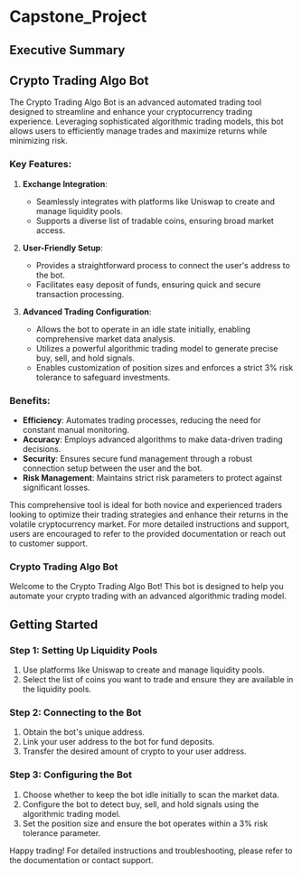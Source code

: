 # Capstone_Project
## Executive Summary 

## Crypto Trading Algo Bot

The Crypto Trading Algo Bot is an advanced automated trading tool designed to streamline and enhance your cryptocurrency trading experience. Leveraging sophisticated algorithmic trading models, this bot allows users to efficiently manage trades and maximize returns while minimizing risk.

### Key Features:

1. **Exchange Integration**:
   - Seamlessly integrates with platforms like Uniswap to create and manage liquidity pools.
   - Supports a diverse list of tradable coins, ensuring broad market access.

2. **User-Friendly Setup**:
   - Provides a straightforward process to connect the user's address to the bot.
   - Facilitates easy deposit of funds, ensuring quick and secure transaction processing.

3. **Advanced Trading Configuration**:
   - Allows the bot to operate in an idle state initially, enabling comprehensive market data analysis.
   - Utilizes a powerful algorithmic trading model to generate precise buy, sell, and hold signals.
   - Enables customization of position sizes and enforces a strict 3% risk tolerance to safeguard investments.

### Benefits:

- **Efficiency**: Automates trading processes, reducing the need for constant manual monitoring.
- **Accuracy**: Employs advanced algorithms to make data-driven trading decisions.
- **Security**: Ensures secure fund management through a robust connection setup between the user and the bot.
- **Risk Management**: Maintains strict risk parameters to protect against significant losses.

This comprehensive tool is ideal for both novice and experienced traders looking to optimize their trading strategies and enhance their returns in the volatile cryptocurrency market. For more detailed instructions and support, users are encouraged to refer to the provided documentation or reach out to customer support.

### Crypto Trading Algo Bot

Welcome to the Crypto Trading Algo Bot! This bot is designed to help you automate your crypto trading with an advanced algorithmic trading model.

## Getting Started

### Step 1: Setting Up Liquidity Pools
1. Use platforms like Uniswap to create and manage liquidity pools.
2. Select the list of coins you want to trade and ensure they are available in the liquidity pools.

### Step 2: Connecting to the Bot
1. Obtain the bot's unique address.
2. Link your user address to the bot for fund deposits.
3. Transfer the desired amount of crypto to your user address.

### Step 3: Configuring the Bot
1. Choose whether to keep the bot idle initially to scan the market data.
2. Configure the bot to detect buy, sell, and hold signals using the algorithmic trading model.
3. Set the position size and ensure the bot operates within a 3% risk tolerance parameter.

Happy trading! For detailed instructions and troubleshooting, please refer to the documentation or contact support.

